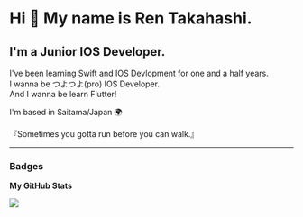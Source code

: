 Hi 👋 My name is Ren Takahashi.
===============================

I'm a Junior IOS Developer.
---------------------

I've been learning Swift and IOS Devlopment for one and a half years.  
I wanna be つよつよ(pro) IOS Developer.  
And I wanna be learn Flutter!

I'm based in Saitama/Japan 🌍

『Sometimes you gotta run before you can walk.』

---------------------
  
### Badges

<b>My GitHub Stats</b>

<a href="http://www.github.com/reeen-git"><img src="https://github-readme-streak-stats.herokuapp.com/?user=reeen-git&stroke=ffffff&background=000000&ring=ffffff&fire=ffffff&currStreakNum=ffffff&currStreakLabel=ffffff&sideNums=ffffff&sideLabels=ffffff&dates=ffffff&hide_border=true" /></a>
<!-- 
<b>Top Repositories</b>

<div width="100%" align="center"><a href="https://github.com/reeen-git/6aws" align="left"><img align="left" width="45%" src="https://github-readme-stats.vercel.app/api/pin/?username=reeen-git&repo=6aws&title_color=ffffff&text_color=ffffff&icon_color=ffffff&bg_color=000000&hide_border=true&locale=en" /></a></div><br /><br /><br /><br /><br /><br /><br />
 -->
